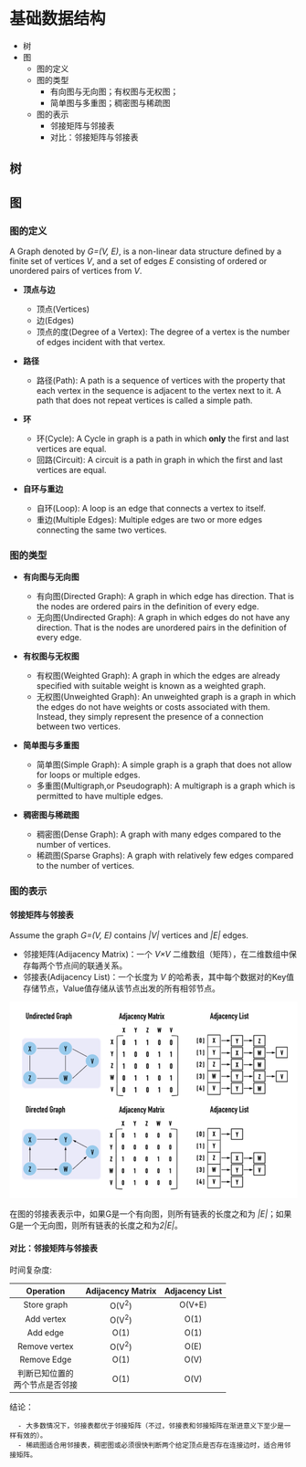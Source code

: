# 基础数据结构

- 树
- 图
  - 图的定义
  - 图的类型
    - 有向图与无向图；有权图与无权图；
    - 简单图与多重图；稠密图与稀疏图
  - 图的表示
    - 邻接矩阵与邻接表
    - 对比：邻接矩阵与邻接表
      
## 树

## 图

### 图的定义

A Graph denoted by *G=(V, E)*, is a non-linear data structure defined by a finite set of vertices *V*, and a set of edges *E* consisting of ordered or unordered pairs of vertices from *V*. 

- **顶点与边**
  - 顶点(Vertices)
  - 边(Edges)
  - 顶点的度(Degree of a Vertex): The degree of a vertex is the number of edges incident with that vertex.

- **路径**
  - 路径(Path): A path is a sequence of vertices with the property that each vertex in the sequence is adjacent to the vertex next to it. A path that does not repeat vertices is called a simple path.

- **环**
  - 环(Cycle): A Cycle in graph is a path in which **only** the first and last vertices are equal.
  - 回路(Circuit): A circuit is a path in graph in which the first and last vertices are equal.
  
- **自环与重边**
  - 自环(Loop): A loop is an edge that connects a vertex to itself.
  - 重边(Multiple Edges): Multiple edges are two or more edges connecting the same two vertices. 

### 图的类型

- **有向图与无向图**
  - 有向图(Directed Graph): A graph in which edge has direction. That is the nodes are ordered pairs in the definition of every edge.
  - 无向图(Undirected Graph): A graph in which edges do not have any direction. That is the nodes are unordered pairs in the definition of every edge. 

- **有权图与无权图**
  - 有权图(Weighted Graph): A graph in which the edges are already specified with suitable weight is known as a weighted graph. 
  - 无权图(Unweighted Graph): An unweighted graph is a graph in which the edges do not have weights or costs associated with them. Instead, they simply represent the presence of a connection between two vertices.

- **简单图与多重图**
  - 简单图(Simple Graph): A simple graph is a graph that does not allow for loops or multiple edges.
  - 多重图(Multigraph,or Pseudograph): A multigraph is a graph which is permitted to have multiple edges.

- **稠密图与稀疏图**
  - 稠密图(Dense Graph): A graph with many edges compared to the number of vertices.
  - 稀疏图(Sparse Graphs): A graph with relatively few edges compared to the number of vertices.

### 图的表示

#### 邻接矩阵与邻接表

  Assume the graph *G=(V, E)* contains *|V|* vertices and *|E|* edges.  
  - 邻接矩阵(Adijacency Matrix)：一个 *V×V* 二维数组（矩阵），在二维数组中保存每两个节点间的联通关系。
  - 邻接表(Adijacency List)：一个长度为 *V* 的哈希表，其中每个数据对的Key值存储节点，Value值存储从该节点出发的所有相邻节点。

<img src="https://github.com/TBD2021/Salt-and-Computer-Science/blob/main/Algorithms/img/Graph1.png" width=600px>

在图的邻接表表示中，如果G是一个有向图，则所有链表的长度之和为 *|E|*；如果G是一个无向图，则所有链表的长度之和为*2|E|*。

#### 对比：邻接矩阵与邻接表

时间复杂度:

|Operation|Adijacency Matrix|Adjacency List|
|:---:|:---:|:---:|
|Store graph|O(V<sup>2</sup>)|O(V+E)|
|Add vertex|O(V<sup>2</sup>)|O(1)|
|Add edge|O(1)|O(1)|
|Remove vertex|O(V<sup>2</sup>)|O(E)|
|Remove Edge|O(1)|O(V)|
|判断已知位置的<br>两个节点是否邻接|O(1)|O(V)|

结论：

      - 大多数情况下，邻接表都优于邻接矩阵（不过，邻接表和邻接矩阵在渐进意义下至少是一样有效的）。
      - 稀疏图适合用邻接表，稠密图或必须很快判断两个给定顶点是否存在连接边时，适合用邻接矩阵。
  
